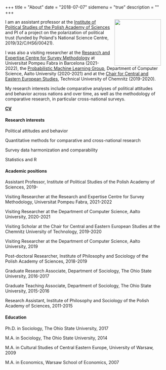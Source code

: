 +++
title = "About"
date = "2018-07-07"
sidemenu = "true"
description = ""
+++

<img class="img-circle" style="float: right; margin-left: 10px;"
src="Kolczynska.jpg" width="150px"/>

I am an assistant professor at the [Institute of Political Studies of the Polish Academy of Sciences](http://english.isppan.waw.pl/) and PI of a project on the polarization of political trust (funded by Poland's National Science Centre, 2019/32/C/HS6/00421). 

I was also a visiting researcher at the [Research and Expertise Centre for Survey Methodology](https://www.upf.edu/web/survey) at Universitat Pompeu Fabra in Barcelona (2021-2022), the [Probabilistic Machine Learning Group](https://research.cs.aalto.fi/pml/), Department of Computer Science, Aalto University (2020-2021) and at the [Chair for Central and Eastern European Studies](https://www.tu-chemnitz.de/phil/iesg/professuren/klome/index.php.en), Technical University of Chemnitz (2019-2020). 

My research interests include comparative analyses of political attitudes and behavior across nations and over time, as well as the methodology of comparative research, in particular cross-national surveys.


[**CV**](cv.pdf)


#### Research interests

<i class='fa fa-puzzle-piece fa-fw'></i> Political attitudes and behavior

<i class='fa fa-puzzle-piece fa-fw'></i> Quantitative methods for comparative and cross-national research

<i class='fa fa-puzzle-piece fa-fw'></i> Survey data harmonization and comparability

<i class='fa fa-puzzle-piece fa-fw'></i> Statistics and R


#### Academic positions

<i class='fa fa fa-book fa-fw'></i> Assistant Professor, Institute of Political Studies of the Polish Academy of Sciences, 2019-

<i class='fa fa fa-book fa-fw'></i> Visiting Researcher at the Research and Expertise Centre for Survey Methodology, Universitat Pompeu Fabra, 2021-2022

<i class='fa fa fa-book fa-fw'></i> Visiting Researcher at the Department of Computer Science, Aalto University, 2020-2021

<i class='fa fa fa-book fa-fw'></i> Visiting Scholar at the Chair for Central and Eastern European Studies at the Chemnitz University of Technology, 2019-2020

<i class='fa fa fa-book fa-fw'></i> Visiting Researcher at the Department of Computer Science, Aalto University, 2019

<i class='fa fa fa-book fa-fw'></i> Post-doctoral Researcher, Institute of Philosophy and Sociology of the Polish Academy of Sciences, 2018-2019

<i class='fa fa fa-book fa-fw'></i> Graduate Research Associate, Department of Sociology, The Ohio State University, 2016-2017

<i class='fa fa fa-book fa-fw'></i> Graduate Teaching Associate, Department of Sociology, The Ohio State University, 2015-2016

<i class='fa fa fa-book fa-fw'></i> Research Assistant, Institute of Philosophy and Sociology of the Polish Academy of Sciences, 2011-2015


#### Education

<i class='fa fa-graduation-cap fa-fw'></i> Ph.D. in Sociology, The Ohio State University, 2017

<i class='fa fa-graduation-cap fa-fw'></i> M.A. in Sociology, The Ohio State University, 2014

<i class='fa fa-graduation-cap fa-fw'></i> M.A. in Cultural Studies of Central Eastern Europe, University of Warsaw, 2009

<i class='fa fa-graduation-cap fa-fw'></i> M.A. in Economics, Warsaw School of Economics, 2007

